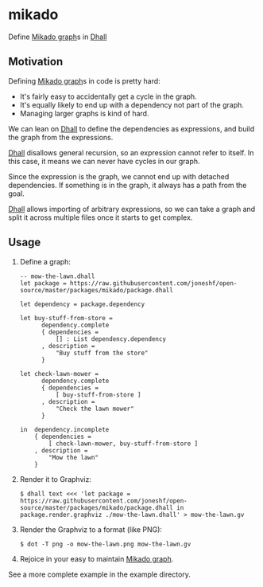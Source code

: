 # mikado

Define [Mikado graph][]s in [Dhall][]

## Motivation

Defining [Mikado graph][]s in code is pretty hard:

* It's fairly easy to accidentally get a cycle in the graph.
* It's equally likely to end up with a dependency not part of the graph.
* Managing larger graphs is kind of hard.

We can lean on [Dhall][] to define the dependencies as expressions, and build the graph from the expressions.

[Dhall][] disallows general recursion, so an expression cannot refer to itself.
In this case, it means we can never have cycles in our graph.

Since the expression is the graph, we cannot end up with detached dependencies.
If something is in the graph, it always has a path from the goal.

[Dhall][] allows importing of arbitrary expressions, so we can take a graph and split it across multiple files once it starts to get complex.

## Usage

1. Define a graph:

    ```Dhall
    -- mow-the-lawn.dhall
    let package = https://raw.githubusercontent.com/joneshf/open-source/master/packages/mikado/package.dhall

    let dependency = package.dependency

    let buy-stuff-from-store =
          dependency.complete
          { dependencies =
              [] : List dependency.dependency
          , description =
              "Buy stuff from the store"
          }

    let check-lawn-mower =
          dependency.complete
          { dependencies =
              [ buy-stuff-from-store ]
          , description =
              "Check the lawn mower"
          }

    in  dependency.incomplete
        { dependencies =
            [ check-lawn-mower, buy-stuff-from-store ]
        , description =
            "Mow the lawn"
        }
    ```

1. Render it to Graphviz:

    ```console
    $ dhall text <<< 'let package = https://raw.githubusercontent.com/joneshf/open-source/master/packages/mikado/package.dhall in package.render.graphviz ./mow-the-lawn.dhall' > mow-the-lawn.gv
    ```

1. Render the Graphviz to a format (like PNG):

    ```console
    $ dot -T png -o mow-the-lawn.png mow-the-lawn.gv
    ```

1. Rejoice in your easy to maintain [Mikado graph][].


See a more complete example in the example directory.

[dhall]: https://dhall-lang.org/
[mikado graph]: https://pragprog.com/magazines/2010-06/the-mikado-method
